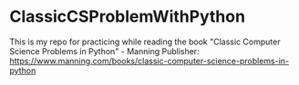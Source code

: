 # ClassicCSProblemWithPython
This is my repo for practicing while reading the book "Classic Computer Science Problems in Python" - Manning Publisher: https://www.manning.com/books/classic-computer-science-problems-in-python
